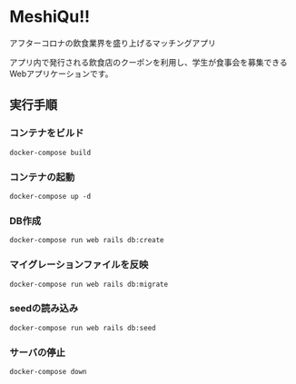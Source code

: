 # MeshiQu!!
アフターコロナの飲食業界を盛り上げるマッチングアプリ

アプリ内で発行される飲食店のクーポンを利用し、学生が食事会を募集できるWebアプリケーションです。

## 実行手順

### コンテナをビルド
`docker-compose build`

### コンテナの起動
`docker-compose up -d`

### DB作成
`docker-compose run web rails db:create`

### マイグレーションファイルを反映
`docker-compose run web rails db:migrate`

### seedの読み込み
`docker-compose run web rails db:seed`

### サーバの停止
`docker-compose down`
